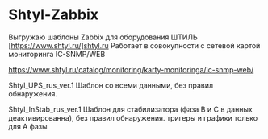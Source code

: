 # Shtyl-Zabbix
Выгружаю шаблоны Zabbix для оборудования ШТИЛЬ
[https://www.shtyl.ru/]shtyl.ru
Работает в совокупности с сетевой картой мониторинга IC-SNMP/WEB

https://www.shtyl.ru/catalog/monitoring/karty-monitoringa/ic-snmp-web/



Shtyl_UPS_rus_ver.1
Шаблон со всеми данными, без правил обнаружения.


Shtyl_InStab_rus_ver.1 
Шаблон для стабилизатора (фаза B и C в данных деактивированна), без правил обнаружения.
тригеры и графики только для A фазы